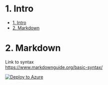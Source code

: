 # 1. Intro
- [1. Intro](#1-intro)
- [2. Markdown](#2-markdown)

# 2. Markdown
Link to syntax  
https://www.markdownguide.org/basic-syntax/



<a href="https://portal.azure.com/?feature.customportal=false#create/Microsoft.Template/uri/https%3A%2F%2Fraw.githubusercontent.com%2FCmajda%2FAzure%2Fmaster%2FARM_Template%2FOnboardingMDE%2FmainTemplate.json/createUIDefinitionUri/https%3A%2F%2Fraw.githubusercontent.com%2FCmajda%2FAzure%2Fmaster%2FARM_Template%2FOnboardingMDE%2FcreateUiDefinition.json"><img src="https://aka.ms/deploytoazurebutton" alt="Deploy to Azure"></a>

